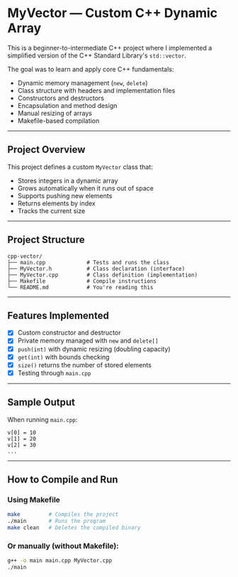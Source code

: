 # MyVector — Custom C++ Dynamic Array

This is a beginner-to-intermediate C++ project where I implemented a simplified version of the C++ Standard Library's `std::vector`.

The goal was to learn and apply core C++ fundamentals:
- Dynamic memory management (`new`, `delete`)
- Class structure with headers and implementation files
- Constructors and destructors
- Encapsulation and method design
- Manual resizing of arrays
- Makefile-based compilation

---

## Project Overview

This project defines a custom `MyVector` class that:
- Stores integers in a dynamic array
- Grows automatically when it runs out of space
- Supports pushing new elements
- Returns elements by index
- Tracks the current size

---

## Project Structure

```
cpp-vector/
├── main.cpp             # Tests and runs the class
├── MyVector.h           # Class declaration (interface)
├── MyVector.cpp         # Class definition (implementation)
├── Makefile             # Compile instructions
└── README.md            # You're reading this
```

---

## Features Implemented

- [x] Custom constructor and destructor
- [x] Private memory managed with `new` and `delete[]`
- [x] `push(int)` with dynamic resizing (doubling capacity)
- [x] `get(int)` with bounds checking
- [x] `size()` returns the number of stored elements
- [x] Testing through `main.cpp`
---

## Sample Output

When running `main.cpp`:

```
v[0] = 10
v[1] = 20
v[2] = 30
...
```

---

## How to Compile and Run

### Using Makefile

```bash
make         # Compiles the project
./main       # Runs the program
make clean   # Deletes the compiled binary
```

### Or manually (without Makefile):

```bash
g++ -o main main.cpp MyVector.cpp
./main
```
